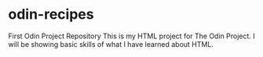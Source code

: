 # odin-recipes
First Odin Project Repository
This is my HTML project for The Odin Project. I will be showing basic skills of what I have learned about HTML.